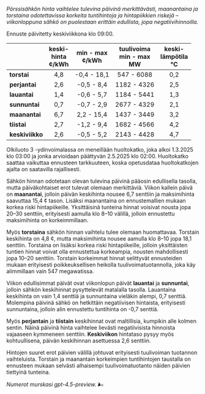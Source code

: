*Pörssisähkön hinta vaihtelee tulevina päivinä merkittävästi, maanantaina ja torstaina odotettavissa korkeita tuntihintoja ja hintapiikkien riskejä – viikonloppuna sähkö on puolestaan erittäin edullista, jopa negatiivihinnoilla.*

Ennuste päivitetty keskiviikkona klo 09:00.

|              | keski-<br>hinta<br>¢/kWh | min - max<br>¢/kWh | tuulivoima<br>min - max<br>MW | keski-<br>lämpötila<br>°C |
|:-------------|:----------------:|:----------------:|:-------------:|:-------------:|
| **torstai**  |        4,8       |    -0,4 - 18,1   |     547 - 6088    |     0,2     |
| **perjantai**|        2,6       |    -0,5 - 8,4    |    1182 - 4326    |     2,5     |
| **lauantai** |        1,4       |    -0,6 - 5,7    |    1184 - 5441    |     1,3     |
| **sunnuntai**|        0,7       |    -0,7 - 2,9    |    2677 - 4329    |     2,1     |
| **maanantai**|        6,7       |    2,2 - 15,4    |    1437 - 3449    |     3,2     |
| **tiistai**  |        2,7       |    -1,2 - 9,4    |    1682 - 4566    |     4,2     |
| **keskiviikko**|      2,6       |    -0,5 - 5,2    |    2143 - 4428    |     4,7     |

Olkiluoto 3 -ydinvoimalassa on meneillään huoltokatko, joka alkoi 1.3.2025 klo 03:00 ja jonka arvioidaan päättyvän 2.5.2025 klo 02:00. Huoltokatko saattaa vaikuttaa ennusteen tarkkuuteen, koska opetusdataa huoltokatkojen ajalta on saatavilla rajallisesti.

Sähkön hinnan odotetaan olevan tulevina päivinä pääosin edullisella tasolla, mutta päiväkohtaiset erot tulevat olemaan merkittäviä. Viikon kallein päivä on **maanantai**, jolloin päivän keskihinta nousee 6,7 senttiin ja maksimihinta saavuttaa 15,4 ¢ tason. Lisäksi maanantaina on ennustemallien mukaan korkea riski hintapiikeille. Yksittäisinä tunteina hinnat voisivat nousta jopa 20–30 senttiin, erityisesti aamulla klo 8–10 välillä, jolloin ennustettu maksimihinta on korkeimmillaan.

Myös **torstaina** sähkön hinnan vaihtelu tulee olemaan huomattavaa. Torstain keskihinta on 4,8 ¢, mutta maksimihinta nousee aamulla klo 8–10 jopa 18,1 senttiin. Torstaina on lisäksi korkea riski hintapiikeille, jolloin yksittäisten tuntien hinnat voivat olla ennustettua korkeampia, nousten mahdollisesti jopa 10–20 senttiin. Torstain korkeimmat hinnat selittyvät ennusteiden mukaan erityisesti poikkeuksellisen heikolla tuulivoimatuotannolla, joka käy alimmillaan vain 547 megawatissa.

Viikon edullisimmat päivät ovat viikonlopun päivät **lauantai** ja **sunnuntai**, jolloin sähkön keskihinnat pysyttelevät matalalla tasolla. Lauantaina keskihinta on vain 1,4 senttiä ja sunnuntaina vieläkin alempi, 0,7 senttiä. Molempina päivinä sähkö on hetkittäin negatiivisen hintaista, erityisesti sunnuntaina, jolloin alin ennustettu tuntihinta on -0,7 senttiä.

Myös **perjantain** ja **tiistain** keskihinnat ovat maltillisia, kumpikin alle kolmen sentin. Näinä päivinä hinta vaihtelee lievästi negatiivisista hinnoista vajaaseen kymmeneen senttiin. **Keskiviikon** hintataso pysyy myös kohtuullisena, päivän keskihinnan asettuessa 2,6 senttiin.

Hintojen suuret erot päivien välillä johtuvat erityisesti tuulivoiman tuotannon vaihteluista. Torstain ja maanantain korkeimpien tuntihintojen taustalla on ennusteen mukaan selvästi alhaisempi tuulivoimatuotanto näiden päivien tiettyinä tunteina.

*Numerot murskasi gpt-4.5-preview.* 🌬️
